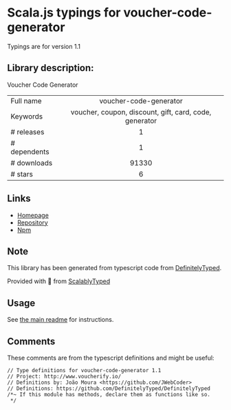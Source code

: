
# Scala.js typings for voucher-code-generator

Typings are for version 1.1

## Library description:
Voucher Code Generator

|                    |                 |
| ------------------ | :-------------: |
| Full name          | voucher-code-generator |
| Keywords           | voucher, coupon, discount, gift, card, code, generator |
| # releases         | 1 |
| # dependents       | 1 |
| # downloads        | 91330 |
| # stars            | 6 |

## Links
- [Homepage](http://www.voucherify.io/)
- [Repository](https://github.com/rspective/voucher-code-generator-js)
- [Npm](https://www.npmjs.com/package/voucher-code-generator)
    


## Note
This library has been generated from typescript code from [DefinitelyTyped](https://definitelytyped.org).

Provided with :purple_heart: from [ScalablyTyped](https://github.com/oyvindberg/ScalablyTyped)

## Usage
See [the main readme](../../readme.md) for instructions.

## Comments

These comments are from the typescript definitions and might be useful:
```
// Type definitions for voucher-code-generator 1.1
// Project: http://www.voucherify.io/
// Definitions by: João Moura <https://github.com/JWebCoder>
// Definitions: https://github.com/DefinitelyTyped/DefinitelyTyped
/*~ If this module has methods, declare them as functions like so.
 */

```

